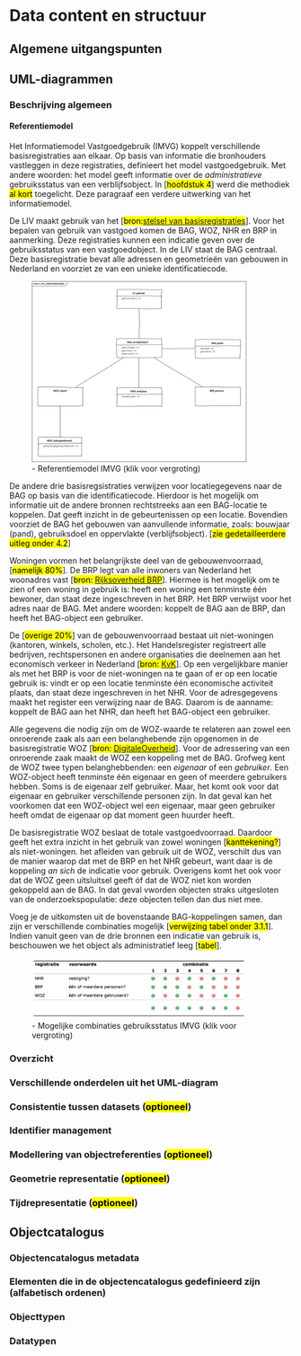 # Data content en structuur
## Algemene uitgangspunten
## UML-diagrammen
### Beschrijving algemeen
#### Referentiemodel
Het Informatiemodel Vastgoedgebruik (IMVG) koppelt verschillende basisregistraties aan elkaar. Op basis van informatie die bronhouders vastleggen in deze registraties, definieert het model vastgoedgebruik. Met andere woorden: het model geeft informatie over de <i>administratieve</i> gebruiksstatus van een verblijfsobject. In [<mark>hoofdstuk 4</mark>] werd die methodiek <mark>al kort</mark> toegelicht. Deze paragraaf een verdere uitwerking van het informatiemodel. 

De LIV maakt gebruik van het [<mark>bron:[stelsel van basisregistraties](https://www.digitaleoverheid.nl/voorzieningen/gegevens/inhoud-basisregistraties/stelselplaat/)</mark>]. Voor het bepalen van gebruik van vastgoed komen de BAG, WOZ, NHR en BRP in aanmerking. Deze registraties kunnen een indicatie geven over de gebruiksstatus van een vastgoedobject. In de LIV staat de BAG centraal. Deze basisregistratie bevat alle adressen en geometrieën van gebouwen in Nederland en voorziet ze van een unieke identificatiecode.

<figure>
	<a target="_blank" href="images/referentiemodel.png">
		<img src="images/referentiemodel.png" alt="Referentiemodel" width="90%" class="img-responsive">
	</a>
	<figcaption> - Referentiemodel IMVG (klik voor vergroting)</figcaption>
</figure>

De andere drie basisregsistraties verwijzen voor locatiegegevens naar de BAG op basis van die identificatiecode. Hierdoor is het mogelijk om informatie uit de andere bronnen rechtstreeks aan een BAG-locatie te koppelen. Dat geeft inzicht in de gebeurtenissen op een locatie. Bovendien voorziet de BAG het gebouwen van aanvullende informatie, zoals: bouwjaar (pand), gebruiksdoel en oppervlakte (verblijfsobject). [<mark>zie gedetailleerdere uitleg onder 4.2</mark>]

Woningen vormen het belangrijkste deel van de gebouwenvoorraad, [<mark>namelijk 80%</mark>]. De BRP legt van alle inwoners van Nederland het woonadres vast [<mark>bron: [Rijksoverheid BRP](https://www.rijksoverheid.nl/onderwerpen/privacy-en-persoonsgegevens/basisregistratie-personen-brp)</mark>]. Hiermee is het mogelijk om te zien of een woning in gebruik is: heeft een woning een tenminste één bewoner, dan staat deze ingeschreven in het BRP. Het BRP verwijst voor het adres naar de BAG. Met andere woorden: koppelt de BAG aan de BRP, dan heeft het BAG-object een gebruiker.

De [<mark>overige 20%</mark>] van de gebouwenvoorraad bestaat uit niet-woningen (kantoren, winkels, scholen, etc.). Het Handelsregister registreert alle bedrijven, rechtspersonen en andere organisaties die deelnemen aan het economisch verkeer in Nederland [<mark>bron: [KvK](https://www.kvk.nl/over-de-kvk/over-het-handelsregister/)</mark>]. Op een vergelijkbare manier als met het BRP is voor de niet-woningen na te gaan of er op een locatie gebruik is: vindt er op een locatie tenminste één economische activiteit plaats, dan staat deze ingeschreven in het NHR. Voor de adresgegevens maakt het register een verwijzing naar de BAG. Daarom is de aanname: koppelt de BAG aan het NHR, dan heeft het BAG-object een gebruiker.

Alle gegevens die nodig zijn om de WOZ-waarde te relateren aan zowel een onroerende zaak als aan een belanghebende zijn opgenomen in de basisregistratie WOZ [<mark>bron: [DigitaleOverheid](https://www.digitaleoverheid.nl/voorzieningen/gegevens/inhoud-basisregistraties/woz/)</mark>]. Voor de adressering van een onroerende zaak maakt de WOZ een koppeling met de BAG.
Grofweg kent de WOZ twee typen belanghebbenden: een *eigenaar* of een *gebruiker*. Een WOZ-object heeft tenminste één eigenaar en geen of meerdere gebruikers hebben. Soms is de eigenaar zelf gebruiker. Maar, het komt ook voor dat eigenaar en gebruiker verschillende personen zijn. In dat geval kan het voorkomen dat een WOZ-object wel een eigenaar, maar geen gebruiker heeft omdat de eigenaar op dat moment geen huurder heeft.

De basisregistratie WOZ beslaat de totale vastgoedvoorraad. Daardoor geeft het extra inzicht in het gebruik van zowel woningen [<mark>kanttekening?</mark>] als niet-woningen. het afleiden van gebruik uit de WOZ, verschilt dus van de manier waarop dat met de BRP en het NHR gebeurt, want daar is de koppeling *an sich* de indicatie voor gebruik. <!-- WEGLATEN: dit heeft geen betrekking op de het informatieproduct, maar op de voorziening (LIV)-->Overigens komt het ook voor dat de WOZ geen uitsluitsel geeft óf dat de WOZ niet kon worden gekoppeld aan de BAG. In dat geval vworden objecten straks uitgesloten van de onderzoekspopulatie: deze objecten tellen dan dus niet mee.

Voeg je de uitkomsten uit de bovenstaande BAG-koppelingen samen, dan zijn er verschillende combinaties mogelijk [<mark>verwijzing tabel onder 3.1.1</mark>]. Indien vanuit geen van de drie bronnen een indicatie van gebruik is, beschouwen we het object als administratief leeg [<mark>tabel</mark>].

<figure>
	<a target="_blank" href="images/table_leegstand_large.png">
		<img src="images/table_leegstand_large.png" alt="Combinaties gebruik basisregistraties" width="90%" class="img-responsive">
	</a>
	<figcaption> - Mogelijke combinaties gebruiksstatus IMVG (klik voor vergroting)</figcaption>
</figure>

### Overzicht
### Verschillende onderdelen uit het UML-diagram
### Consistentie tussen datasets (<mark>optioneel</mark>)
### Identifier management
### Modellering van objectreferenties (<mark>optioneel</mark>)
### Geometrie representatie (<mark>optioneel</mark>)
### Tijdrepresentatie (<mark>optioneel</mark>)
## Objectcatalogus
### Objectencatalogus metadata
### Elementen die in de objectencatalogus gedefinieerd zijn (alfabetisch ordenen)
### Objecttypen
### Datatypen